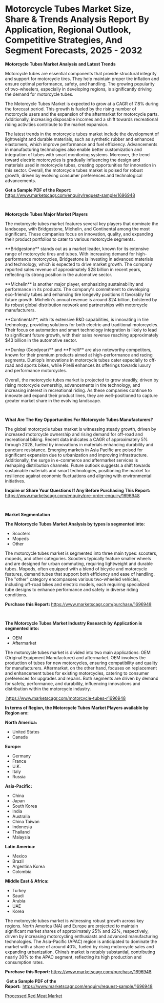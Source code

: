 <p><h1>Motorcycle Tubes Market Size, Share & Trends Analysis Report By Application, Regional Outlook, Competitive Strategies, And Segment Forecasts, 2025 - 2032</h1></p><p><strong>Motorcycle Tubes Market Analysis and Latest Trends</strong></p>
<p><p>Motorcycle tubes are essential components that provide structural integrity and support for motorcycle tires. They help maintain proper tire inflation and ensure optimal performance, safety, and handling. The growing popularity of two-wheelers, especially in developing regions, is significantly driving the demand for motorcycle tubes. </p><p>The Motorcycle Tubes Market is expected to grow at a CAGR of 7.8% during the forecast period. This growth is fueled by the rising number of motorcycle users and the expansion of the aftermarket for motorcycle parts. Additionally, increasing disposable incomes and a shift towards recreational riding activities contribute to the market expansion. </p><p>The latest trends in the motorcycle tubes market include the development of lightweight and durable materials, such as synthetic rubber and enhanced elastomers, which improve performance and fuel efficiency. Advancements in manufacturing technologies also enable better customization and integration of tubes with smart monitoring systems. Moreover, the trend toward electric motorcycles is gradually influencing the design and materials used in motorcycle tubes, creating opportunities for innovation in this sector. Overall, the motorcycle tubes market is poised for robust growth, driven by evolving consumer preferences and technological advancements.</p></p>
<p><strong>Get a Sample PDF of the Report:&nbsp;</strong> <a href="https://www.marketscagr.com/enquiry/request-sample/1696948?utm_campaign=1998&utm_medium=2&utm_source=Github&utm_content=ia&utm_term=08012025&utm_id=motorcycle-tubes">https://www.marketscagr.com/enquiry/request-sample/1696948</a></p>
<p>&nbsp;</p>
<p><strong>Motorcycle Tubes Major Market Players</strong></p>
<p><p>The motorcycle tubes market features several key players that dominate the landscape, with Bridgestone, Michelin, and Continental among the most significant. These companies focus on innovation, quality, and expanding their product portfolios to cater to various motorcycle segments.</p><p>**Bridgestone** stands out as a market leader, known for its extensive range of motorcycle tires and tubes. With increasing demand for high-performance motorcycles, Bridgestone is investing in advanced materials and technology, which is expected to drive market growth. The company reported sales revenue of approximately $28 billion in recent years, reflecting its strong position in the automotive sector.</p><p>**Michelin** is another major player, emphasizing sustainability and performance in its products. The company's commitment to developing eco-friendly tubes and enhancing tire longevity positions it favorably for future growth. Michelin's annual revenue is around $24 billion, bolstered by its robust global distribution network and partnerships with motorcycle manufacturers.</p><p>**Continental**, with its extensive R&D capabilities, is innovating in tire technology, providing solutions for both electric and traditional motorcycles. Their focus on automation and smart technology integration is likely to lead to significant future growth, with their sales revenue reaching approximately $43 billion in the automotive sector.</p><p>**Dunlop (Goodyear)** and **Pirelli** are also noteworthy competitors, known for their premium products aimed at high-performance and racing segments. Dunlop’s innovations in motorcycle tubes cater especially to off-road and sports bikes, while Pirelli enhances its offerings towards luxury and performance motorcycles.</p><p>Overall, the motorcycle tubes market is projected to grow steadily, driven by rising motorcycle ownership, advancements in tire technology, and increasing interest in recreational riding. As these companies continue to innovate and expand their product lines, they are well-positioned to capture greater market share in the evolving landscape.</p></p>
<p>&nbsp;</p>
<p><strong>What Are The Key Opportunities For Motorcycle Tubes Manufacturers?</strong></p>
<p><p>The global motorcycle tubes market is witnessing steady growth, driven by increased motorcycle ownership and rising demand for off-road and recreational biking. Recent data indicates a CAGR of approximately 5% through 2028, fueled by innovations in materials enhancing durability and puncture resistance. Emerging markets in Asia Pacific are poised for significant expansion due to urbanization and improving infrastructure. Additionally, the surge in e-commerce and aftermarket services is reshaping distribution channels. Future outlook suggests a shift towards sustainable materials and smart technologies, positioning the market for resilience against economic fluctuations and aligning with environmental initiatives.</p></p>
<p><strong>Inquire or Share Your Questions If Any Before Purchasing This Report:</strong> <a href="https://www.marketscagr.com/enquiry/pre-order-enquiry/1696948?utm_campaign=1998&utm_medium=2&utm_source=Github&utm_content=ia&utm_term=08012025&utm_id=motorcycle-tubes">https://www.marketscagr.com/enquiry/pre-order-enquiry/1696948</a></p>
<p>&nbsp;</p>
<p><strong>Market Segmentation</strong></p>
<p><strong>The Motorcycle Tubes Market Analysis by types is segmented into:</strong></p>
<p><ul><li>Scooters</li><li>Mopeds</li><li>Other</li></ul></p>
<p><p>The motorcycle tubes market is segmented into three main types: scooters, mopeds, and other categories. Scooters typically feature smaller wheels and are designed for urban commuting, requiring lightweight and durable tubes. Mopeds, often equipped with a blend of bicycle and motorcycle features, demand tubes that support both efficiency and ease of handling. The "other" category encompasses various two-wheeled vehicles, including off-road bikes and electric models, each requiring specialized tube designs to enhance performance and safety in diverse riding conditions.</p></p>
<p><strong>Purchase this Report:&nbsp;</strong><a href="https://www.marketscagr.com/purchase/1696948?utm_campaign=1998&utm_medium=2&utm_source=Github&utm_content=ia&utm_term=08012025&utm_id=motorcycle-tubes">https://www.marketscagr.com/purchase/1696948</a></p>
<p>&nbsp;</p>
<p><strong>The Motorcycle Tubes Market Industry Research by Application is segmented into:</strong></p>
<p><ul><li>OEM</li><li>Aftermarket</li></ul></p>
<p><p>The motorcycle tubes market is divided into two main applications: OEM (Original Equipment Manufacturer) and aftermarket. OEM involves the production of tubes for new motorcycles, ensuring compatibility and quality for manufacturers. Aftermarket, on the other hand, focuses on replacement and enhancement tubes for existing motorcycles, catering to consumer preferences for upgrades and repairs. Both segments are driven by demand for safety, performance, and durability, influencing innovations and distribution within the motorcycle industry.</p></p>
<p><a href="https://www.marketscagr.com/motorcycle-tubes-r1696948?utm_campaign=1998&utm_medium=2&utm_source=Github&utm_content=ia&utm_term=08012025&utm_id=motorcycle-tubes">&nbsp;https://www.marketscagr.com/motorcycle-tubes-r1696948</a></p>
<p><strong>In terms of Region, the Motorcycle Tubes Market Players available by Region are:</strong></p>
<p>
    <p> <strong> North America: </strong>
        <ul>
            <li>United States</li>
            <li>Canada</li>
        </ul>
        </p> 
    <p> <strong> Europe: </strong>
        <ul>
            <li>Germany</li>
            <li>France</li>
            <li>U.K.</li>
            <li>Italy</li>
            <li>Russia</li>
        </ul>
        </p> 
    <p> <strong> Asia-Pacific: </strong>
        <ul>
            <li>China</li>
            <li>Japan</li>
            <li>South Korea</li>
            <li>India</li>
            <li>Australia</li>
            <li>China Taiwan</li>
            <li>Indonesia</li>
            <li>Thailand</li>
            <li>Malaysia</li>
        </ul>
        </p> 
    <p> <strong> Latin America: </strong>
        <ul>
            <li>Mexico</li>
            <li>Brazil</li>
            <li>Argentina Korea</li>
            <li>Colombia</li>
        </ul>
        </p> 
    <p> <strong> Middle East & Africa: </strong>
        <ul>
            <li>Turkey</li>
            <li>Saudi</li>
            <li>Arabia</li>
            <li>UAE</li>
            <li>Korea</li>
        </ul>
    </p>
    </p>
<p><p>The motorcycle tubes market is witnessing robust growth across key regions. North America (NA) and Europe are projected to maintain significant market shares of approximately 25% and 22%, respectively, driven by increasing motorcycling enthusiasts and advanced manufacturing technologies. The Asia-Pacific (APAC) region is anticipated to dominate the market with a share of around 40%, fueled by rising motorcycle sales and expanding urbanization. China’s market is notably substantial, contributing nearly 30% to the APAC segment, reflecting its high production and consumption rates.</p></p>
<p><strong>Purchase this Report: </strong><a href="https://www.marketscagr.com/purchase/1696948?utm_campaign=1998&utm_medium=2&utm_source=Github&utm_content=ia&utm_term=08012025&utm_id=motorcycle-tubes">https://www.marketscagr.com/purchase/1696948</a></p>
<p>&nbsp;<strong>Get a Sample PDF of the Report:&nbsp;&nbsp;</strong><a href="https://www.marketscagr.com/enquiry/request-sample/1696948?utm_campaign=1998&utm_medium=2&utm_source=Github&utm_content=ia&utm_term=08012025&utm_id=motorcycle-tubes">https://www.marketscagr.com/enquiry/request-sample/1696948</a></p>
<p><strong></strong></p>
<p><p><a href="https://github.com/dringals/Market-Research-Report-List-6/blob/main/processed-red-meat-market.md?utm_campaign=1998&utm_medium=2&utm_source=Github&utm_content=ia&utm_term=08012025&utm_id=motorcycle-tubes">Processed Red Meat Market</a></p></p>